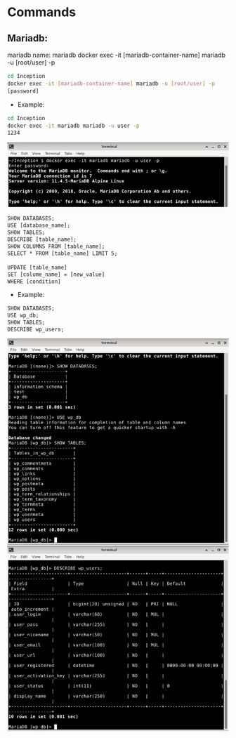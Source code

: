 # Commands

## Mariadb:
mariadb name: mariadb
docker exec -it [mariadb-container-name] mariadb -u [root/user] -p

```bash
cd Inception
docker exec -it [mariadb-container-name] mariadb -u [root/user] -p
[password]
```

- Example:
```bash
cd Inception
docker exec -it mariadb mariadb -u user -p
1234
```
![Run Mariadb](https://github.com/tranhieutrung/Inception/blob/main/images/run_mariadb.png)

```mariadb
SHOW DATABASES;
USE [database_name];
SHOW TABLES;
DESCRIBE [table_name];
SHOW COLUMNS FROM [table_name];
SELECT * FROM [table_name] LIMIT 5;

UPDATE [table_name]
SET [colume_name] = [new_value]
WHERE [condition]
```

- Example:
```mariadb
SHOW DATABASES;
USE wp_db;
SHOW TABLES;
DESCRIBE wp_users;
```

![Mariadb commands](https://github.com/tranhieutrung/Inception/blob/main/images/mariadb_cm1.png)
![Mariadb commands](https://github.com/tranhieutrung/Inception/blob/main/images/mariadb_cm2.png)

